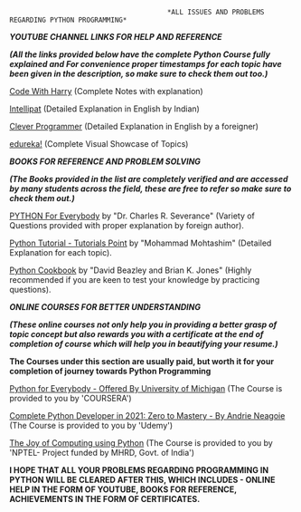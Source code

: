                                            *ALL ISSUES AND PROBLEMS REGARDING PYTHON PROGRAMMING*

*******YOUTUBE CHANNEL LINKS FOR HELP AND REFERENCE*******

***(All the links provided below have the complete Python Course fully explained and For convenience proper timestamps for each topic have been given in the description, so make sure to check them out too.)***

[Code With Harry](https://www.youtube.com/watch?v=gfDE2a7MKjA&t=19896s) (Complete Notes with explanation)

[Intellipat](https://www.youtube.com/watch?v=T936yTchDck) (Detailed Explanation in English by Indian)

[Clever Programmer](https://www.youtube.com/watch?v=4F2m91eKmts) (Detailed Explanation in English by a foreigner)

[edureka!](https://www.youtube.com/watch?v=WGJJIrtnfpk) (Complete Visual Showcase of Topics)


*******BOOKS FOR REFERENCE AND PROBLEM SOLVING*******

***(The Books provided in the list are completely verified and are accessed by many students across the field, these are free to refer so make sure to check them out.)***

[PYTHON For Everybody](http://do1.dr-chuck.com/pythonlearn/EN_us/pythonlearn.pdf) by "Dr. Charles R. Severance" (Variety of Questions provided with proper explanation by foreign author).

[Python Tutorial - Tutorials Point](https://www.pdfdrive.com/python-tutorial-tutorials-point-e10195863.html) by "Mohammad Mohtashim" (Detailed Explanation for each topic).

[Python Cookbook](https://d.cxcore.net/Python/Python_Cookbook_3rd_Edition.pdf) by "David Beazley and Brian K. Jones" (Highly recommended if you are keen to test your knowledge by practicing questions). 


*******ONLINE COURSES FOR BETTER UNDERSTANDING*******

***(These online courses not only help you in providing a better grasp of topic concept but also rewards you with a certificate at the end of completion of course which will help you in beautifying your resume.)***

**The Courses under this section are usually paid, but worth it for your completion of journey towards Python Programming**

[Python for Everybody - Offered By University of Michigan](https://www.coursera.org/specializations/python?) (The Course is provided to you by 'COURSERA')

[Complete Python Developer in 2021: Zero to Mastery - By Andrie Neagoie](https://www.udemy.com/course/complete-python-developer-zero-to-mastery/) (The Course is provided to you by 'Udemy')

[The Joy of Computing using Python](https://nptel.ac.in/courses/106/106/106106182/) (The Course is provided to you by 'NPTEL- Project funded by MHRD, Govt. of India')


****I HOPE THAT ALL YOUR PROBLEMS REGARDING PROGRAMMING IN PYTHON WILL BE CLEARED AFTER THIS, WHICH INCLUDES - ONLINE HELP IN THE FORM OF YOUTUBE, BOOKS FOR REFERENCE, ACHIEVEMENTS IN THE FORM OF CERTIFICATES.****
